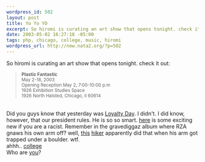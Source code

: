 ```yaml
--- 
wordpress_id: 502
layout: post
title: Yo Yo YO
excerpt: So hiromi is curating an art show that opens tonight. check it out:Plastic FantasticMay 2-18, 2003Opening Reception May 2, 7:00-10:00 p.m1926 Exhibition Studies Space1926 North Halsted, Chicago, il 60614Did you guys know that yesterday was Loyalty Day
date: 2003-05-02 16:27:18 -05:00
tags: php, chicago, college, music, hiromi
wordpress_url: http://new.nata2.org/?p=502
---
```

So hiromi is curating an art show that opens tonight. check it out:<blockquote><small><b>Plastic Fantastic</b><br/>May 2-18, 2003<br/>Opening Reception May 2, 7:00-10:00 p.m<br/>1926 Exhibition Studies Space<br/>1926 North Halsted, Chicago, il 60614</small></blockquote><br/>Did you guys know that yesterday was <a href="http://www.whitehouse.gov/news/releases/2003/04/20030430-26.html">Loyalty Day</a>. I didn't. I did know, however, that our president rules. He is so so smart. <a href="http://www.11alive.com/news/news_article.asp?storyid=31252">here</a> is some exciting new if you are a racist. Remember in the gravediggaz album where RZA gnaws his own arm off? well, <a href="http://www.cnn.com/2003/US/Central/05/02/climber.amputation.ap/index.html">this</a> <a href="http://www.denverpost.com/Stories/0,1413,36~53~1364264,00.html">hiker</a> apparently did that when his arm got trapped under a boulder. wtf.  <br/>ahhh.. <a href="http://www.purdueexponent.org/interface/bebop/showstory.php?date=2003/04/28&amp;section=letters&amp;storyid=brown">college</a><br/>Who are <a href="http://www.bbc.co.uk/music/parents/teenagetribes/">you</a>?
